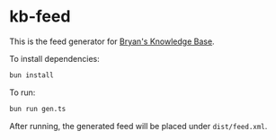 # kb-feed

This is the feed generator for [Bryan's Knowledge Base](https://kb.singee.site/).

To install dependencies:

```bash
bun install
```

To run:

```bash
bun run gen.ts
```

After running, the generated feed will be placed under `dist/feed.xml`.